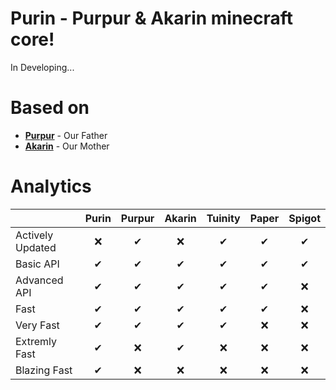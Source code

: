 # Purin - Purpur & Akarin minecraft core!
In Developing...
# Based on
* [**Purpur**](https://github.com/pl3xgaming/Purpur) - Our Father
* [**Akarin**](https://github.com/Akarin-project/Akarin) - Our Mother
# Analytics
|  | Purin | Purpur | Akarin | Tuinity | Paper | Spigot |
|:-----------------|:---:|:---:|:---:|:---:|:---:|:---:|
| Actively Updated | ❌ | ✔ | ❌ | ✔ | ✔ | ✔ |
| Basic API | ✔ | ✔ | ✔ | ✔ | ✔ | ✔ |
| Advanced API | ✔ | ✔ | ✔ | ✔ | ✔ | ❌ |
| Fast | ✔ | ✔ | ✔ | ✔ | ✔ | ❌ |
| Very Fast | ✔ | ✔ | ✔ | ✔ | ❌ | ❌ |
| Extremly Fast | ✔ | ❌ | ✔ | ❌ | ❌ | ❌ |
| Blazing Fast | ✔ | ❌ | ❌ | ❌ | ❌ | ❌ |

